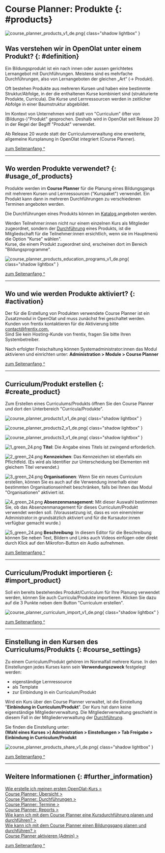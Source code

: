 # Course Planner: Produkte {: #products}

![course_planner_products_v1_de.png](assets/course_planner_products_v1_de.png){ class="shadow lightbox" }  

## Was verstehen wir in OpenOlat unter einem Produkt? {: #definition}

Ein Bildungsprodukt ist ein nach innen oder aussen gerichtetes Lernangebot mit Durchführungen. Meistens sind es mehrfache Durchführungen, also von Lernangeboten der gleichen „Art“ (-> Produkt). 

Oft bestehen Produkte aus mehreren Kursen und haben eine bestimmte Struktur/Abfolge, in der die enthaltenen Kurse kombiniert sind (strukturierte Produkte, Curricula). Die Kurse und Lernressourcen werden in zeitlicher Abfolge in einer Baumstruktur abgebildet.

Im Kontext von Unternehmen wird statt von "Curriculum" öfter von (Bildungs-)"Produkt" gesprochen. Deshalb wird in OpenOlat seit Release 20 in der Regel der Begiff "Produkt" verwendet.

Ab  Release 20 wurde statt der Curriculumverwaltung eine erweiterte, allgemeine Kursplanung in OpenOlat integriert (Course Planner). 

[zum Seitenanfang ^](#products)

---


## Wo werden Produkte verwendet? {: #usage_of_products}

Produkte werden im **Course Planner** für die Planung eines Bildungsgangs mit mehreren Kursen und Lernressourcen ("Kurspaket") verwendet. Ein Produkt kann dann in mehreren Durchführungen zu verschiedenen Terminen angeboten werden.    

Die Durchführungen eines Produkts können im [Katalog ](../../manual_user/area_modules/catalog2.0_angebote.de.md) angeboten werden.

Werden Teilnehmer:innen nicht nur einem einzelnen Kurs als Mitglieder zugeordnet, sondern der [Durchführung](../../manual_user/area_modules/Course_Planner_Implementations.de.md) eines Produkts, ist die Mitgliedschaft für die Teilnehmer:innen ersichtlich, wenn sie im Hauptmenü die Option "Kurse" wählen".<br>
Kurse, die einem Produkt zugeordnet sind, erscheinen dort im Bereich "Bildungsprogramme".

![course_planner_products_education_programs_v1_de.png](assets/course_planner_products_education_programs_v1_de.png){ class="shadow lightbox" }  


[zum Seitenanfang ^](#products)

---


## Wo und wie werden Produkte aktiviert? {: #activation}

Der für die Erstellung von Produkten verwendete Course Planner ist ein Zusatzmodul in OpenOlat und muss zunächst frei geschaltet werden.<br>
Kunden von frentix kontaktieren für die Aktivierung bitte [contact@frentix.com.](mailto:contact@frentix.com.)<br>
Sind Sie kein Hosting-Kunde von frentix, fragen Sie bitte Ihren Systembetreiber. 

Nach erfolgter Freischaltung können Systemadministrator:innen das Modul aktivieren und einrichten unter: 
**Administration > Module > Course Planner**


[zum Seitenanfang ^](#products)

---


## Curriculum/Produkt erstellen {: #create_product}

Zum Erstellen eines Curriculums/Produkts öffnen Sie den Course Planner und dort den Unterbereich "Curricula/Produkte".

![course_planner_products1_v1_de.png](assets/course_planner_products1_v1_de.png){ class="shadow lightbox" }  

![course_planner_products2_v1_de.png](assets/course_planner_products2_v1_de.png){ class="shadow lightbox" }  

![course_planner_products3_v1_de.png](assets/course_planner_products3_v1_de.png){ class="shadow lightbox" }

![1_green_24.png](assets/1_green_24.png) **Titel**: 
Die Angabe eines Titels ist zwingend erforderlich. 

![2_green_24.png](assets/2_green_24.png) **Kennzeichen**: 
Das Kennzeichen ist ebenfalls ein Pflichtfeld. (Es wird als Identifier zur Unterscheidung bei Elementen mit gleichem Titel verwendet.)

![3_green_24.png](assets/3_green_24.png) **Organisationen**: 
Wenn Sie ein neues Curriculum erstellen, können Sie es auch auf die Verwendung innerhalb einer bestimmten Organisationseinheit beschränken, falls bei Ihnen das Modul "Organisationen" aktiviert ist.  

![4_green_24.png](assets/4_green_24.png) **Absenzenmanagement**: 
Mit dieser Auswahl bestimmen Sie, ob das Absenzenmanagement für dieses Curriculum/Produkt verwendet werden soll. (Voraussetzung ist, dass es von einem/einer Administrator:in grundsätzlich aktiviert und für die Kursautor:innen verfügbar gemacht wurde.) 

![5_green_24.png](assets/5_green_24.png) **Beschreibung**: 
In diesem Editor für die Beschreibung können Sie neben Text, Bildern und Links auch Videos einfügen oder direkt durch Klick auf den Mikrofon-Button ein Audio aufnehmen.


[zum Seitenanfang ^](#products)

---


## Curriculum/Produkt importieren {: #import_product}

Soll ein bereits bestehendes Produkt/Curriculum für Ihre Planung verwendet werden, können Sie auch Curricula/Produkte importieren. Klicken Sie dazu auf die 3 Punkte neben dem Button "Curriculum erstellen".

![course_planner_curriculum_import_v1_de.png](assets/course_planner_curriculum_import_v1_de.png){ class="shadow lightbox" }  

[zum Seitenanfang ^](#products)

---


## Einstellung in den Kursen des Curriculums/Produkts {: #course_settings}

Zu einem Curriculum/Produkt gehören im Normalfall mehrere Kurse.
In den Einstellungen jedes Kurses kann sein **Verwendungszweck** festgelegt werden:

* eigenständige Lernressource 
* als Template 
* zur Einbindung in ein Curriculum/Produkt

Wird ein Kurs über den Course Planner verwaltet, ist die Einstellung "**Einbindung in Curriculum/Produkt**". Der Kurs hat dann keine eigenständige Mitgliederverwaltung. Die Mitgliederverwaltung geschieht in diesem Fall in der Mitgliederverwaltung der [Durchführung](../../manual_how-to/course_planner_courses/course_planner_courses.de.md#add_members).

Sie finden die Einstellung unter:<br>
**(Wahl eines Kurses >) Administration > Einstellungen > Tab Freigabe > Einbindung in Curriculum/Produkt**

![course_planner_products_share_v1_de.png](assets/course_planner_products_share_v1_de.png){ class="shadow lightbox" }  



[zum Seitenanfang ^](#products)

---


## Weitere Informationen {: #further_information}

[Wie erstelle ich meinen ersten OpenOlat-Kurs >](../../manual_how-to/my_first_course/my_first_course.de.md)<br>
[Course Planner: Übersicht >](../../manual_user/area_modules/Course_Planner.de.md)<br>
[Course Planner: Durchführungen >](../../manual_user/area_modules/Course_Planner_Implementations.de.md)<br>
[Course Planner: Termine >](../../manual_user/area_modules/Course_Planner_Events.de.md)<br>
[Course Planner: Reports >](../../manual_user/area_modules/Course_Planner_Reports.de.md)<br>
[Wie kann ich mit dem Course Planner eine Kursdurchführung planen und durchführen? >](../../manual_how-to/course_planner_courses/course_planner_courses.de.md)<br>
[Wie kann ich mit dem Course Planner einen Bildungsgang planen und durchführen? >](../../manual_how-to/course_planner_curriculum/course_planner_curriculum.de.md)<br>
[Course Planner aktivieren (Admin) >](../../manual_admin/administration/Modules_Course_Planner.de.md)<br>

[zum Seitenanfang ^](#products)
